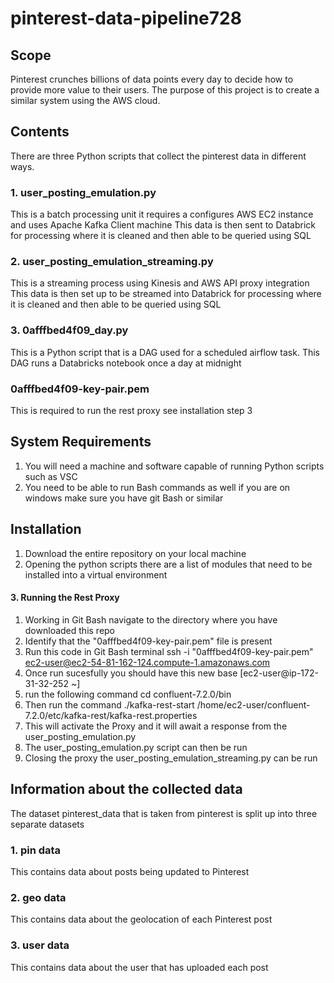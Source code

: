 # pinterest-data-pipeline728

## Scope
Pinterest crunches billions of data points every day to decide how to provide more value to their users.
The purpose of this project is to create a similar system using the AWS cloud.


## Contents
There are three Python scripts that collect the pinterest data in different ways.

### 1. user_posting_emulation.py
This is a batch processing unit it requires a configures AWS EC2 instance and uses Apache Kafka Client machine
This data is then sent to Databrick for processing where it is cleaned and then able to be queried using SQL

### 2. user_posting_emulation_streaming.py
This is a streaming process using Kinesis and AWS API proxy integration
This data is then set up to be streamed into Databrick for processing where it is cleaned and then able to be queried using SQL

### 3. 0afffbed4f09_day.py
This is a Python script that is a DAG used for a scheduled airflow task. This DAG runs a Databricks notebook once a day at midnight

### 0afffbed4f09-key-pair.pem
This is required to run the rest proxy see installation step 3


## System Requirements
1. You will need a machine and software capable of running Python scripts such as VSC
2. You need to be able to run Bash commands as well if you are on windows make sure you have git Bash or similar

## Installation
1. Download the entire repository on your local machine
2. Opening the python scripts there are a list of modules that need to be installed into a virtual environment
#### 3. Running the Rest Proxy
  1. Working in Git Bash navigate to the directory where you have downloaded this repo
  2. Identify that the "0afffbed4f09-key-pair.pem" file is present
  3. Run this code in Git Bash terminal
  ssh -i "0afffbed4f09-key-pair.pem" ec2-user@ec2-54-81-162-124.compute-1.amazonaws.com
  4. Once run sucesfully you should have this new base [ec2-user@ip-172-31-32-252 ~]
  5. run the following command
cd confluent-7.2.0/bin
  6. Then run the command
  ./kafka-rest-start /home/ec2-user/confluent-7.2.0/etc/kafka-rest/kafka-rest.properties
  7. This will activate the Proxy and it will await a response from the user_posting_emulation.py
4. The user_posting_emulation.py script can then be run
5. Closing the proxy the user_posting_emulation_streaming.py can be run

## Information about the collected data
The dataset pinterest_data that is taken from pinterest is split up into three separate datasets
### 1. pin data
This contains data about posts being updated to Pinterest
### 2. geo data
This contains data about the geolocation of each Pinterest post
### 3. user data
This contains data about the user that has uploaded each post

